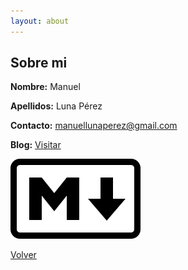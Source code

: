 ```yaml
---
layout: about
---
```


Sobre mi
---------------

**Nombre:** Manuel

**Apellidos:** Luna Pérez

**Contacto:** manuellunaperez@gmail.com

**Blog:** [Visitar]

![Alt text](images/markdown.png)

[Volver]

  [Visitar]: http://manuellunaperez.wordpress.com
  [Volver]: http://manuellunaperez.github.io
